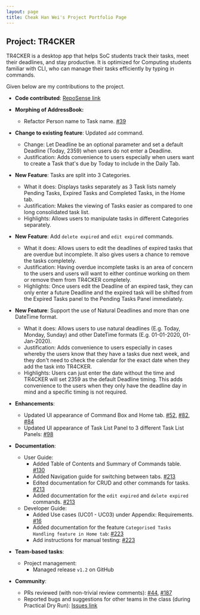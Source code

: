```yaml
---
layout: page
title: Cheak Han Wei's Project Portfolio Page
---
```


## Project: TR4CKER

TR4CKER is a desktop app that helps SoC students track their tasks, meet their deadlines, and stay productive. It is
optimized for Computing students familiar with CLI, who can manage their tasks efficiently by typing in commands.

Given below are my contributions to the project.

* **Code contributed**: [RepoSense link](https://nus-cs2103-ay2021s1.github.io/tp-dashboard/#breakdown=true&search=hanweic53)

* **Morphing of AddressBook:**
  * Refactor Person name to Task name. [\#39](https://github.com/AY2021S1-CS2103T-T10-2/tp/pull/39)

* **Change to existing feature**: Updated `add` command.
    * Change: Let Deadline be an optional parameter and set a default Deadline (Today, 2359) when users do not enter a Deadline.
    * Justification: Adds convenience to users especially when users want to create a Task that's due by Today to include in the Daily Tab.

* **New Feature**: Tasks are split into 3 Categories.
  * What it does: Displays tasks separately as 3 Task lists namely Pending Tasks, Expired Tasks and Completed Tasks, in the Home tab.
  * Justification: Makes the viewing of Tasks easier as compared to one long consolidated task list. 
  * Highlights: Allows users to manipulate tasks in different Categories separately.

* **New Feature**: Add `delete expired` and `edit expired` commands.
  * What it does: Allows users to edit the deadlines of expired tasks that are overdue but incomplete.
   It also gives users a chance to remove the tasks completely. 
  * Justification: Having overdue incomplete tasks is an area of concern to the users and users will want to either 
  continue working on them or remove them from TR4CKER completely. 
  * Highlights: Once users edit the Deadline of an expired task, they can only enter a future Deadline and the expired task
  will be shifted from the Expired Tasks panel to the Pending Tasks Panel immediately.
      
* **New Feature**: Support the use of Natural Deadlines and more than one DateTime format.
  * What it does: Allows users to use natural deadlines (E.g. Today, Monday, Sunday) 
  and other DateTime formats (E.g. 01-01-2020, 01-Jan-2020).
  * Justification: Adds convenience to users especially in cases whereby the users know that they have a tasks due next week, and they don't
  need to check the calendar for the exact date when they add the task into TR4CKER.
  * Highlights: Users can just enter the date without the time and TR4CKER will set 2359 as the default Deadline timing.
  This adds convenience to the users when they only have the deadline day in mind and a specific timing is not required. 

* **Enhancements**:
  * Updated UI appearance of Command Box and Home tab. [\#52](https://github.com/AY2021S1-CS2103T-T10-2/tp/pull/52), [\#82](https://github.com/AY2021S1-CS2103T-T10-2/tp/pull/82),
   [\#84](https://github.com/AY2021S1-CS2103T-T10-2/tp/pull/84)
  * Updated UI appearance of Task List Panel to 3 different Task List Panels: [\#98](https://github.com/AY2021S1-CS2103T-T10-2/tp/pull/98)
  
* **Documentation**:
  * User Guide:
    * Added Table of Contents and Summary of Commands table. [\#130](https://github.com/AY2021S1-CS2103T-T10-2/tp/pull/130)
    * Added Navigation guide for switching between tabs. [\#213](https://github.com/AY2021S1-CS2103T-T10-2/tp/pull/213)
    * Edited documentation for CRUD and other commands for tasks. [\#213](https://github.com/AY2021S1-CS2103T-T10-2/tp/pull/213)
    * Added documentation for the `edit expired` and `delete expired` commands. [\#213](https://github.com/AY2021S1-CS2103T-T10-2/tp/pull/213)
  * Developer Guide:
    * Added Use cases (UC01 - UC03) under Appendix: Requirements. [\#16](https://github.com/AY2021S1-CS2103T-T10-2/tp/pull/16)
    * Added documentation for the feature `Categorised Tasks Handling feature in Home tab`: [\#223](https://github.com/AY2021S1-CS2103T-T10-2/tp/pull/223)
    * Add instructions for manual testing: [\#223](https://github.com/AY2021S1-CS2103T-T10-2/tp/pull/223)

* **Team-based tasks**:
  * Project management:
    * Managed release `v1.2` on GitHub

* **Community**:
  * PRs reviewed (with non-trivial review comments): [\#44](https://github.com/AY2021S1-CS2103T-T10-2/tp/pull/44), [\#187](https://github.com/AY2021S1-CS2103T-T10-2/tp/pull/187)
  * Reported bugs and suggestions for other teams in the class (during Practical Dry Run): [Issues link](https://github.com/hanweic53/ped/issues)
